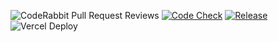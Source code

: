 ![CodeRabbit Pull Request Reviews](https://img.shields.io/coderabbit/prs/github/tedsimonian/pottable?utm_source=oss&utm_medium=github&utm_campaign=tedsimonian%2Fpottable&labelColor=171717&color=FF570A&link=https%3A%2F%2Fcoderabbit.ai&label=CodeRabbit+Reviews)
[![Code Check](https://github.com/tedsimonian/pottable/actions/workflows/check.yml/badge.svg)](https://github.com/tedsimonian/pottable/actions/workflows/check.yml)
[![Release](https://github.com/tedsimonian/pottable/actions/workflows/release.yml/badge.svg?branch=main)](https://github.com/tedsimonian/pottable/actions/workflows/release.yml)
![Vercel Deploy](https://deploy-badge.vercel.app/vercel/pottable)
